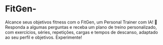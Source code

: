 # FitGen-
Alcance seus objetivos fitness com o FitGen, um Personal Trainer com IA! 💪 Responda a algumas perguntas e receba um plano de treino personalizado, com exercícios, séries, repetições, cargas e tempos de descanso, adaptado ao seu perfil e objetivos. Experimente!
